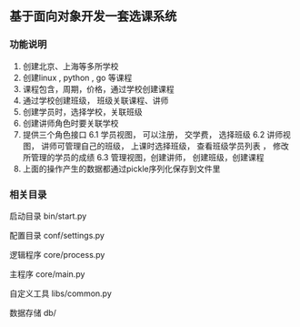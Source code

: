 ## 基于面向对象开发一套选课系统
### 功能说明
1. 创建北京、上海等多所学校
2. 创建linux , python , go 等课程
3. 课程包含，周期，价格，通过学校创建课程 
4. 通过学校创建班级， 班级关联课程、讲师
5. 创建学员时，选择学校，关联班级
5. 创建讲师角色时要关联学校
6. 提供三个角色接口
    6.1 学员视图， 可以注册， 交学费， 选择班级
    6.2 讲师视图， 讲师可管理自己的班级， 上课时选择班级， 查看班级学员列表 ， 修改所管理的学员的成绩
    6.3 管理视图，创建讲师， 创建班级，创建课程
7. 上面的操作产生的数据都通过pickle序列化保存到文件里


### 相关目录
启动目录 bin/start.py

配置目录 conf/settings.py

逻辑程序 core/process.py

主程序 core/main.py

自定义工具  libs/common.py

数据存储 db/





